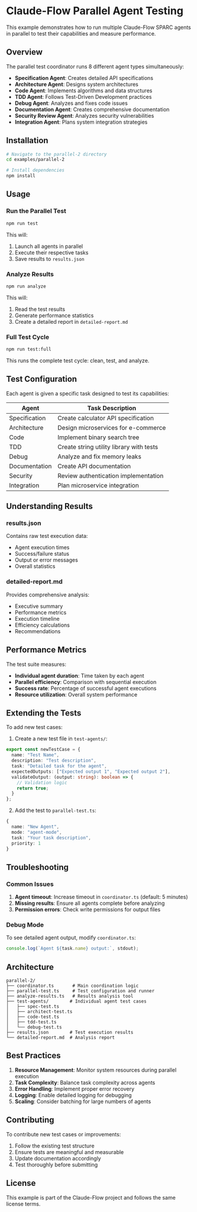# Claude-Flow Parallel Agent Testing

This example demonstrates how to run multiple Claude-Flow SPARC agents in parallel to test their capabilities and measure performance.

## Overview

The parallel test coordinator runs 8 different agent types simultaneously:
- **Specification Agent**: Creates detailed API specifications
- **Architecture Agent**: Designs system architectures
- **Code Agent**: Implements algorithms and data structures
- **TDD Agent**: Follows Test-Driven Development practices
- **Debug Agent**: Analyzes and fixes code issues
- **Documentation Agent**: Creates comprehensive documentation
- **Security Review Agent**: Analyzes security vulnerabilities
- **Integration Agent**: Plans system integration strategies

## Installation

```bash
# Navigate to the parallel-2 directory
cd examples/parallel-2

# Install dependencies
npm install
```

## Usage

### Run the Parallel Test
```bash
npm run test
```

This will:
1. Launch all agents in parallel
2. Execute their respective tasks
3. Save results to `results.json`

### Analyze Results
```bash
npm run analyze
```

This will:
1. Read the test results
2. Generate performance statistics
3. Create a detailed report in `detailed-report.md`

### Full Test Cycle
```bash
npm run test:full
```

This runs the complete test cycle: clean, test, and analyze.

## Test Configuration

Each agent is given a specific task designed to test its capabilities:

| Agent | Task Description |
|-------|-----------------|
| Specification | Create calculator API specification |
| Architecture | Design microservices for e-commerce |
| Code | Implement binary search tree |
| TDD | Create string utility library with tests |
| Debug | Analyze and fix memory leaks |
| Documentation | Create API documentation |
| Security | Review authentication implementation |
| Integration | Plan microservice integration |

## Understanding Results

### results.json
Contains raw test execution data:
- Agent execution times
- Success/failure status
- Output or error messages
- Overall statistics

### detailed-report.md
Provides comprehensive analysis:
- Executive summary
- Performance metrics
- Execution timeline
- Efficiency calculations
- Recommendations

## Performance Metrics

The test suite measures:
- **Individual agent duration**: Time taken by each agent
- **Parallel efficiency**: Comparison with sequential execution
- **Success rate**: Percentage of successful agent executions
- **Resource utilization**: Overall system performance

## Extending the Tests

To add new test cases:

1. Create a new test file in `test-agents/`:
```typescript
export const newTestCase = {
  name: "Test Name",
  description: "Test description",
  task: "Detailed task for the agent",
  expectedOutputs: ["Expected output 1", "Expected output 2"],
  validateOutput: (output: string): boolean => {
    // Validation logic
    return true;
  }
};
```

2. Add the test to `parallel-test.ts`:
```typescript
{
  name: "New Agent",
  mode: "agent-mode",
  task: "Your task description",
  priority: 1
}
```

## Troubleshooting

### Common Issues

1. **Agent timeout**: Increase timeout in `coordinator.ts` (default: 5 minutes)
2. **Missing results**: Ensure all agents complete before analyzing
3. **Permission errors**: Check write permissions for output files

### Debug Mode

To see detailed agent output, modify `coordinator.ts`:
```typescript
console.log(`Agent ${task.name} output:`, stdout);
```

## Architecture

```
parallel-2/
├── coordinator.ts       # Main coordination logic
├── parallel-test.ts     # Test configuration and runner
├── analyze-results.ts   # Results analysis tool
├── test-agents/        # Individual agent test cases
│   ├── spec-test.ts
│   ├── architect-test.ts
│   ├── code-test.ts
│   ├── tdd-test.ts
│   └── debug-test.ts
├── results.json        # Test execution results
└── detailed-report.md  # Analysis report
```

## Best Practices

1. **Resource Management**: Monitor system resources during parallel execution
2. **Task Complexity**: Balance task complexity across agents
3. **Error Handling**: Implement proper error recovery
4. **Logging**: Enable detailed logging for debugging
5. **Scaling**: Consider batching for large numbers of agents

## Contributing

To contribute new test cases or improvements:
1. Follow the existing test structure
2. Ensure tests are meaningful and measurable
3. Update documentation accordingly
4. Test thoroughly before submitting

## License

This example is part of the Claude-Flow project and follows the same license terms.
